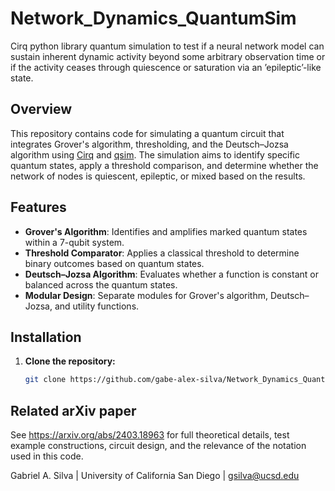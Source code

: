 # Network_Dynamics_QuantumSim
Cirq python library quantum simulation to test if a neural network model can sustain inherent dynamic activity beyond some arbitrary observation time or if the activity ceases through quiescence or saturation via an ’epileptic’-like state. 


## Overview

This repository contains code for simulating a quantum circuit that integrates Grover's algorithm, thresholding, and the Deutsch–Jozsa algorithm using [Cirq](https://quantumai.google/cirq) and [qsim](https://github.com/quantumlib/qsim). The simulation aims to identify specific quantum states, apply a threshold comparison, and determine whether the network of nodes is quiescent, epileptic, or mixed based on the results.

## Features

- **Grover's Algorithm**: Identifies and amplifies marked quantum states within a 7-qubit system.
- **Threshold Comparator**: Applies a classical threshold to determine binary outcomes based on quantum states.
- **Deutsch–Jozsa Algorithm**: Evaluates whether a function is constant or balanced across the quantum states.
- **Modular Design**: Separate modules for Grover's algorithm, Deutsch–Jozsa, and utility functions.

## Installation

1. **Clone the repository:**
   ```bash
   git clone https://github.com/gabe-alex-silva/Network_Dynamics_QuantumSim.git

## Related arXiv paper
See https://arxiv.org/abs/2403.18963 for full theoretical details, test example constructions, circuit design, and the relevance of the notation used in this code. 

Gabriel A. Silva | University of California San Diego | gsilva@ucsd.edu

